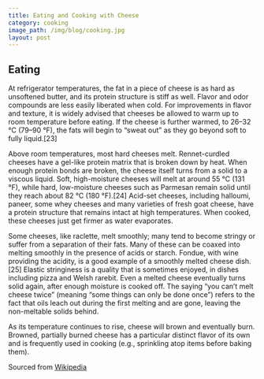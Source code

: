```yaml
---
title: Eating and Cooking with Cheese
category: cooking
image_path: /img/blog/cooking.jpg
layout: post
---
```



## Eating

At refrigerator temperatures, the fat in a piece of cheese is as hard as unsoftened butter, and its protein structure is stiff as well. Flavor and odor compounds are less easily liberated when cold. For improvements in flavor and texture, it is widely advised that cheeses be allowed to warm up to room temperature before eating. If the cheese is further warmed, to 26–32 &deg;C (79–90 &deg;F), the fats will begin to “sweat out” as they go beyond soft to fully liquid.[23]

Above room temperatures, most hard cheeses melt. Rennet-curdled cheeses have a gel-like protein matrix that is broken down by heat. When enough protein bonds are broken, the cheese itself turns from a solid to a viscous liquid. Soft, high-moisture cheeses will melt at around 55 &deg;C (131 &deg;F), while hard, low-moisture cheeses such as Parmesan remain solid until they reach about 82 &deg;C (180 &deg;F).[24] Acid-set cheeses, including halloumi, paneer, some whey cheeses and many varieties of fresh goat cheese, have a protein structure that remains intact at high temperatures. When cooked, these cheeses just get firmer as water evaporates.

Some cheeses, like raclette, melt smoothly; many tend to become stringy or suffer from a separation of their fats. Many of these can be coaxed into melting smoothly in the presence of acids or starch. Fondue, with wine providing the acidity, is a good example of a smoothly melted cheese dish.[25] Elastic stringiness is a quality that is sometimes enjoyed, in dishes including pizza and Welsh rarebit. Even a melted cheese eventually turns solid again, after enough moisture is cooked off. The saying “you can’t melt cheese twice” (meaning “some things can only be done once”) refers to the fact that oils leach out during the first melting and are gone, leaving the non-meltable solids behind.

As its temperature continues to rise, cheese will brown and eventually burn. Browned, partially burned cheese has a particular distinct flavor of its own and is frequently used in cooking (e.g., sprinkling atop items before baking them).

Sourced from [Wikipedia](https://en.wikipedia.org/wiki/Cheese#Eating_and_cooking)